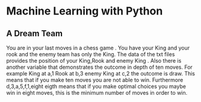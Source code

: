 # Machine Learning with Python
## A Dream Team
You are in  your last moves in a chess game . You have your King and your rook and the enemy team has only the King. The data of the txt files provides the position of your King,Rook and enemy King . Also there is another variable  that demonstrates the outcome in depth of ten moves. For example King at a,1  Rook at b,3  enemy King at c,2 the outcome is draw. This means that if you make ten moves you are not able to win. Furthermore d,3,a,5,f,1,eight eigth means that if you make optimal choices you maybe win in eight moves, this is the minimum number of moves in order to  win.
